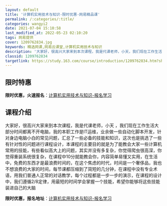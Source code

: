```yaml
---
layout: default
title: '计算机实用技术与知识-限时优惠-网易精品课'
permalink: /:categories/:title/
categories: wangyi2
date: 2021-07-04 15:10:58
last_modified_at: 2022-05-23 02:10:20
tags: 网易提供
cover: 1209762834.jpg
keywords: 精选网课,网易云课堂,计算机实用技术与知识
description: '大家好，很高兴大家来到本次课程，我是代课老师，小天，我们现在工作生活大部分时间都离不开电脑，我的本职工作是IT运维，业余'
classid: 1209762834
targetlink: https://study.163.com/course/introduction/1209762834.htm?share=1&shareId=1025206652&utm_campaign=share&utm_medium=iphoneShare&utm_source=&utm_u=1025206652
---
```


## 限时特惠

**限时优惠，火速报名**：[计算机实用技术与知识-报名学习](https://study.163.com/course/introduction/1209762834.htm?share=1&shareId=1025206652&utm_campaign=share&utm_medium=iphoneShare&utm_source=&utm_u=1025206652)

## 课程介绍

大家好，很高兴大家来到本次课程，我是代课老师，小天 ，我们现在工作生活大部分时间都离不开电脑，我的本职工作是IT运维，业余做一些自动化脚本开发，针对身边电脑小白的常见问题，汇总了一些必备的技能和知识，这次也是挑选了一些有针对性的问题进行课程设计，本课程的主要目的就是为了能教会大家一些计算机常用的技能，有些看似高大上的问题，其实并没有多复杂，你觉得爬虫很高深，你觉得重装系统很复杂，在课程中10分就能教会你，内容简单易懂又实用，在生活中，免费的东西才是最浪费时间的，在这个焦虑的时代，时间是一个奢侈品，我也不想浪费的大家的时间，每节课都压缩到了简短的几分钟，在课程中没有专业术语，用我们普通人正常的对话教学，每个过程都是一步一步的演示，在课程的设计中，我们遵循2/8定律，用最短的时间学会掌握一个技能，希望你能够将这些技能装进自己的大脑

**限时优惠，报名地址**：[计算机实用技术与知识-报名学习](https://study.163.com/course/introduction/1209762834.htm?share=1&shareId=1025206652&utm_campaign=share&utm_medium=iphoneShare&utm_source=&utm_u=1025206652)

